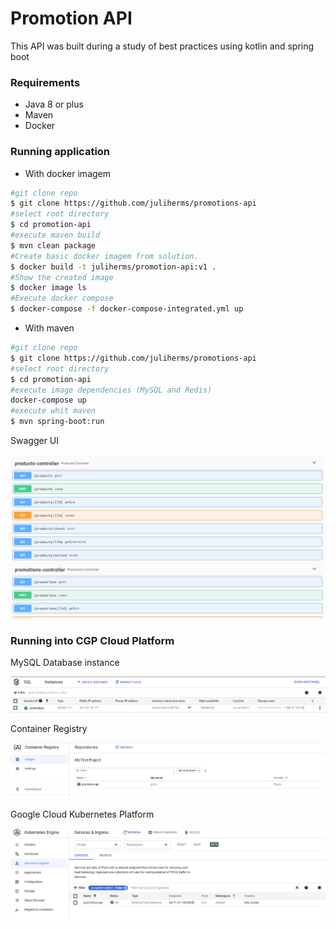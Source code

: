 # Promotion API

This API was built during a study of best practices using kotlin and spring boot 

### Requirements

- Java 8 or plus
- Maven
- Docker

### Running application

- With docker imagem 
```sh
#git clone repo
$ git clone https://github.com/juliherms/promotions-api  
#select root directory
$ cd promotion-api
#execute maven build 
$ mvn clean package
#Create basic docker imagem from solution.
$ docker build -t juliherms/promotion-api:v1 .
#Show the created image
$ docker image ls
#Execute docker compose
$ docker-compose -f docker-compose-integrated.yml up
```

- With maven
```sh
#git clone repo
$ git clone https://github.com/juliherms/promotions-api 
#select root directory
$ cd promotion-api
#execute image dependencies (MySQL and Redis)
docker-compose up
#execute whit maven
$ mvn spring-boot:run
```

Swagger UI

<img src="img/image4.PNG">


### Running into CGP Cloud Platform

MySQL Database instance

<img src="img/image3.PNG">

Container Registry

<img src="img/image1.PNG">

Google Cloud Kubernetes Platform

<img src="img/image2.PNG">

